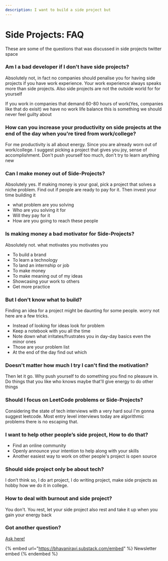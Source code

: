 ```yaml
---
description: I want to build a side project but
---
```


# Side Projects: FAQ

These are some of the questions that was discussed in side projects twitter space

### Am I a bad developer if I don't have side projects?

Absolutely not, in fact no companies should penalise you for having side projects if you have work experience. Your work experience always speaks more than side projects. Also side projects are not the outside world for for yourself

If you work in companies that demand 60-80 hours of work(Yes, companies like that do exisit) we have no work life balance this is something we should never feel guilty about

### **How can you increase your productivity on side projects at the end of the day when you're tired from work/college?**

For me productivity is all about energy. Since you are already worn out of work/college. I suggest picking a project that gives you joy, sense of accomplishment. Don't push yourself too much, don't try to learn anything new

### Can I make money out of Side-Projects?

Absolutely yes. If making money is your goal, pick a project that solves a niche problem. Find out if people are ready to pay for it. Then invest your time building it

* what problem are you solving
* Who are you solving it for
* Will they pay for it
* How are you going to reach these people

### Is making money a bad motivator for Side-Projects?

Absolutely not. what motivates you motivates you

* To build a brand
* To learn a technology
* To land an internship or job
* To make money
* To make meaning out of my ideas
* Showcasing your work to others
* Get more practice

### But I don't know what to build?

Finding an idea for a project might be daunting for some people. worry not here are a few tricks.

* Instead of looking for ideas look for problem
* Keep a notebook with you all the time
* Note down what irritates/frustrates you in day-day basics even the minor ones
* Those are your problem list
* At the end of the day find out which

### Doesn't matter how much I try I can't find the motivation?

Then let it go. Why push yourself to do something you find no pleasure in. Do things that you like who knows maybe that'll give energy to do other things

### Should I focus on LeetCode problems or Side-Projects?

Considering the state of tech interviews with a very hard soul I'm gonna suggest leetcode. Most entry level interviews today are algorithmic problems there is no escaping that.

### **I want to help other people’s side project, How to do that?**

* Find an online community
* Openly announce your intention to help along with your skills
* Another easiest way to work on other people's project is open source

### Should side project only be about tech?

I don’t think so, I do art project, I do writing project, make side projects as hobby how we do it in college.

### How to deal with burnout and side project?

You don't. You rest, let your side project also rest and take it up when you gain your energy back

### Got another question?

[Ask here!](../my-links.md)



{% embed url="https://bhavaniravi.substack.com/embed" %}
Newsletter embed
{% endembed %}
